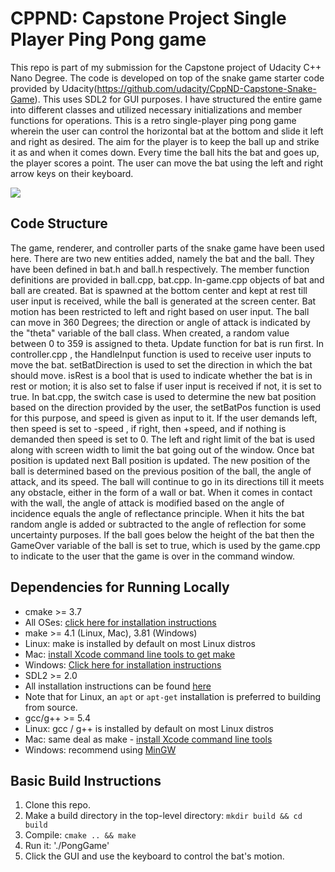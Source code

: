 # CPPND: Capstone Project Single Player Ping Pong game

This repo is part of my submission for the Capstone project of Udacity C++ Nano Degree. The code is developed on top of the snake game starter code provided by Udacity(https://github.com/udacity/CppND-Capstone-Snake-Game). This uses SDL2 for GUI purposes. I have structured the entire game into different classes and utilized necessary initializations and member functions for operations.
This is a retro single-player ping pong game wherein the user can control the horizontal bat at the bottom and slide it left and right as desired. The aim for the player is to keep the ball up and strike it as and when it comes down. Every time the ball hits the bat and goes up, the player scores a point. The user can move the bat using the left and right arrow keys on their keyboard.

![](images/ping_pong_game_output.gif)

## Code Structure

The game, renderer, and controller parts of the snake game have been used here. There are two new entities added, namely the bat and the ball. They have been defined in bat.h and ball.h respectively. The member function definitions are provided in ball.cpp, bat.cpp.
In-game.cpp objects of bat and ball are created.
Bat is spawned at the bottom center and kept at rest till user input is received, while the ball is generated at the screen center. Bat motion has been restricted to left and right based on user input.
The ball can move in 360 Degrees; the direction or angle of attack is indicated by the "theta" variable of the ball class. When created, a random value between 0 to 359 is assigned to theta. Update function for bat is run first.
In controller.cpp , the HandleInput function is used to receive user inputs to move the bat. setBatDirection is used to set the direction in which the bat should move.
isRest is a bool that is used to indicate whether the bat is in rest or motion; it is also set to false if user input is received if not, it is set to true.
In bat.cpp, the switch case is used to determine the new bat position based on the direction provided by the user, the setBatPos function is used for this purpose, and speed is given as input to it. If the user demands left, then speed is set to -speed , if right, then +speed, and if nothing is demanded then speed is set to 0. The left and right limit of the bat is used along with screen width to limit the bat going out of the window. Once bat position is updated next Ball position is updated.
The new position of the ball is determined based on the previous position of the ball, the angle of attack, and its speed. The ball will continue to go in its directions till it meets any obstacle, either in the form of a wall or bat. When it comes in contact with the wall, the angle of attack is modified based on the angle of incidence equals the angle of reflectance principle.
When it hits the bat random angle is added or subtracted to the angle of reflection for some uncertainty purposes. If the ball goes below the height of the bat then the GameOver variable of the ball is set to true, which is used by the game.cpp to indicate to the user that the game is over in the command window.

## Dependencies for Running Locally
* cmake >= 3.7
* All OSes: [click here for installation instructions](https://cmake.org/install/)
* make >= 4.1 (Linux, Mac), 3.81 (Windows)
* Linux: make is installed by default on most Linux distros
* Mac: [install Xcode command line tools to get make](https://developer.apple.com/xcode/features/)
* Windows: [Click here for installation instructions](http://gnuwin32.sourceforge.net/packages/make.htm)
* SDL2 >= 2.0
* All installation instructions can be found [here](https://wiki.libsdl.org/Installation)
* Note that for Linux, an `apt` or `apt-get` installation is preferred to building from source.
* gcc/g++ >= 5.4
* Linux: gcc / g++ is installed by default on most Linux distros
* Mac: same deal as make - [install Xcode command line tools](https://developer.apple.com/xcode/features/)
* Windows: recommend using [MinGW](http://www.mingw.org/)

## Basic Build Instructions
1. Clone this repo.
2. Make a build directory in the top-level directory: `mkdir build && cd build`
3. Compile: `cmake .. && make`
4. Run it: './PongGame'
5. Click the GUI and use the keyboard to control the bat's motion.

